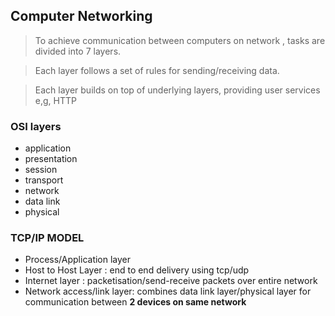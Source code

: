 ## Computer Networking

> To achieve communication between computers on network , tasks are divided into 7 layers.

> Each layer follows a set of rules for sending/receiving data.

> Each layer builds on top of underlying layers, providing user services e,g, HTTP
 

### OSI layers
* application
* presentation
* session
* transport
* network
* data link
* physical


### TCP/IP MODEL

* Process/Application layer
* Host to Host Layer : end to end delivery using tcp/udp
* Internet layer : packetisation/send-receive packets over entire network
* Network access/link layer: combines data link layer/physical layer for communication between **2 devices on same network**
